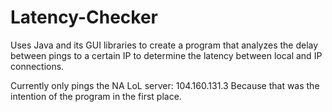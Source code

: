 # Latency-Checker
Uses Java and its GUI libraries to create a program that analyzes the delay between pings to a certain IP to determine the latency between local and IP connections. 

Currently only pings the NA LoL server: 104.160.131.3
Because that was the intention of the program in the first place.
